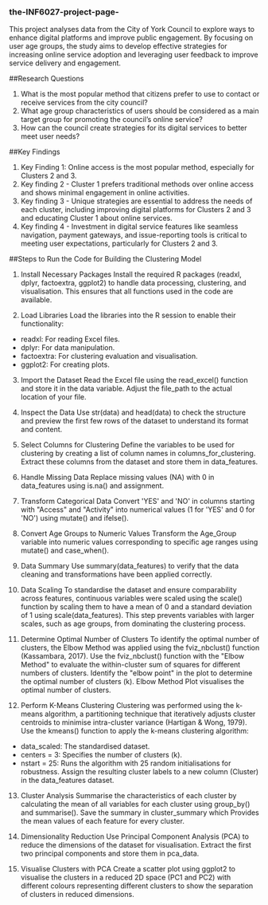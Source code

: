 ### the-INF6027-project-page-

This project analyses data from the City of York Council to explore ways to enhance digital platforms and improve public engagement. By focusing on user age groups, the study aims to develop effective strategies for increasing online service adoption and leveraging user feedback to improve service delivery and engagement.


##Research Questions
1.	What is the most popular method that citizens prefer to use to contact or receive services from the city council?
2.	What age group characteristics of users should be considered as a main target group for promoting the council’s online service?
3.	How can the council create strategies for its digital services to better meet user needs?

##Key Findings
1.	Key Finding 1: Online access is the most popular method, especially for Clusters 2 and 3.
2.	Key finding 2 - Cluster 1 prefers traditional methods over online access and shows minimal engagement in online activities.
3.	Key finding 3 - Unique strategies are essential to address the needs of each cluster, including improving digital platforms for Clusters 2 and 3 and educating Cluster 1 about online services.
4.	Key finding 4 - Investment in digital service features like seamless navigation, payment gateways, and issue-reporting tools is critical to meeting user expectations, particularly for Clusters 2 and 3.


##Steps to Run the Code for Building the Clustering Model

1.	Install Necessary Packages
Install the required R packages (readxl, dplyr, factoextra, ggplot2) to handle data processing, clustering, and visualisation. This ensures that all functions used in the code are available.

2.	Load Libraries
Load the libraries into the R session to enable their functionality:
  - readxl: For reading Excel files.
  - dplyr: For data manipulation.
  - factoextra: For clustering evaluation and visualisation.
  - ggplot2: For creating plots.
3.	Import the Dataset
Read the Excel file using the read_excel() function and store it in the data variable. Adjust the file_path to the actual location of your file.

4.	Inspect the Data
Use str(data) and head(data) to check the structure and preview the first few rows of the dataset to understand its format and content.

5.	Select Columns for Clustering
Define the variables to be used for clustering by creating a list of column names in columns_for_clustering. Extract these columns from the dataset and store them in data_features.

6.	Handle Missing Data
Replace missing values (NA) with 0 in data_features using is.na() and assignment.

7.	Transform Categorical Data
Convert 'YES' and 'NO' in columns starting with "Access" and "Activity" into numerical values (1 for 'YES' and 0 for 'NO') using mutate() and ifelse().

8.	Convert Age Groups to Numeric Values
Transform the Age_Group variable into numeric values corresponding to specific age ranges using mutate() and case_when().

9.	Data Summary
Use summary(data_features) to verify that the data cleaning and transformations have been applied correctly.

10.	Data Scaling
To standardise the dataset and ensure comparability across features, continuous variables were scaled using the scale() function by scaling them to have a mean of 0 and a standard deviation of 1 using scale(data_features). This step prevents variables with larger scales, such as age groups, from dominating the clustering process.

11.	Determine Optimal Number of Clusters
To identify the optimal number of clusters, the Elbow Method was applied using the fviz_nbclust() function (Kassambara, 2017). Use the fviz_nbclust() function with the "Elbow Method" to evaluate the within-cluster sum of squares for different numbers of clusters. Identify the "elbow point" in the plot to determine the optimal number of clusters (k). Elbow Method Plot visualises the optimal number of clusters. 

12.	Perform K-Means Clustering
Clustering was performed using the k-means algorithm, a partitioning technique that iteratively adjusts cluster centroids to minimise intra-cluster variance (Hartigan & Wong, 1979). Use the kmeans() function to apply the k-means clustering algorithm:
  - data_scaled: The standardised dataset.
  - centers = 3: Specifies the number of clusters (k).
  - nstart = 25: Runs the algorithm with 25 random initialisations for robustness. Assign the resulting cluster labels to a new column (Cluster) in the data_features dataset.
13.	Cluster Analysis
Summarise the characteristics of each cluster by calculating the mean of all variables for each cluster using group_by() and summarise(). Save the summary in cluster_summary which Provides the mean values of each feature for every cluster.

14.	Dimensionality Reduction
Use Principal Component Analysis (PCA) to reduce the dimensions of the dataset for visualisation. Extract the first two principal components and store them in pca_data.

15.	Visualise Clusters with PCA
Create a scatter plot using ggplot2 to visualise the clusters in a reduced 2D space (PC1 and PC2) with different colours representing different clusters to show the separation of clusters in reduced dimensions.


